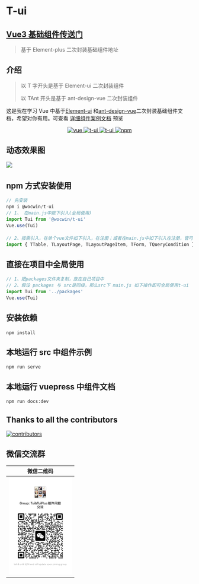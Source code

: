 # T-ui

## [Vue3 基础组件传送门](https://github.com/wocwin/t-ui-plus)

> 基于 Element-plus 二次封装基础组件地址

## 介绍

> 以 T 字开头是基于 Element-ui 二次封装组件
>
> 以 TAnt 开头是基于 ant-design-vue 二次封装组件

这是我在学习 Vue 中基于[Element-ui](https://element.faas.ele.me/#/zh-CN) 和[ant-design-vue](https://www.antdv.com/docs/vue/introduce-cn/)二次封装基础组件文档，希望对你有用。可查看 [详细组件案例文档](https://wocwin.github.io/t-ui/) 预览

<p align="center">
  <a href="https://github.com/vuejs/vue" target="_blank">
    <img src="https://img.shields.io/badge/vue-2.6.14-brightgreen.svg" alt="vue">
  </a>
  <a href="https://gitee.com/wocwin/t-ui/stargazers">
    <img src="https://gitee.com/wocwin/t-ui/badge/star.svg?theme=dark" alt="t-ui">
  </a>
  <a href="https://github.com/wocwin/t-ui/stargazers" target="_blank">
    <img src="https://img.shields.io/github/stars/wocwin/t-ui.svg" alt="t-ui">
  </a>
   <a href="https://www.npmjs.com/package/@wocwin/t-ui" target="_blank">
      <img alt="npm" src="https://img.shields.io/npm/v/@wocwin/t-ui.svg" />
    </a>
</p>

## 动态效果图

<img src="./public/Tui__demo.gif">

## npm 方式安装使用

```js
// 先安装
npm i @wocwin/t-ui
// 1、 在main.js中按下引入(全局使用)
import Tui from '@wocwin/t-ui'
Vue.use(Tui)

// 2、按需引入，在单个vue文件如下引入，在注册；或者在main.js中如下引入在注册，皆可！
import { TTable, TLayoutPage, TLayoutPageItem, TForm, TQueryCondition } from '@wocwin/t-ui'

```

## 直接在项目中全局使用

```js
// 1、把packages文件夹复制，放在自己项目中
// 2、假设 packages 与 src是同级，那么src下 main.js 如下操作即可全局使用t-ui
import Tui from '../packages'
Vue.use(Tui)
```

## 安装依赖

```shell
npm install

```

## 本地运行 src 中组件示例

```shell
npm run serve
```

## 本地运行 vuepress 中组件文档

```shell
npm run docs:dev

```
## Thanks to all the contributors

<a href="https://github.com/wocwin/t-ui/graphs/contributors">
  <img src="https://contrib.rocks/image?repo=wocwin/t-ui" alt="contributors" />
</a>

## 微信交流群

|                微信二维码                 |
| :---------------------------------------: |
| <img src="./public/weixin.jpg" width=170> |

